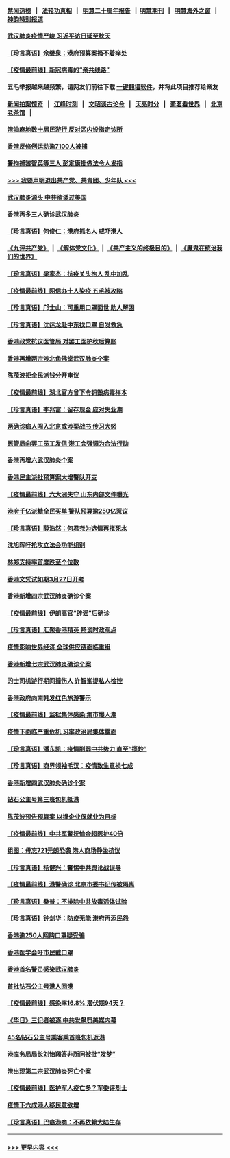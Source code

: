 #### [禁闻热榜](热点新闻.md?=0)  &nbsp;&nbsp;|&nbsp;&nbsp; [法轮功真相](https://github.com/gfw-breaker/truth/blob/master/README.md?=0) &nbsp;&nbsp;|&nbsp;&nbsp; [明慧二十周年报告](https://github.com/gfw-breaker/mh-reports/blob/master/README.md?=0) &nbsp;&nbsp;|&nbsp;&nbsp;[明慧期刊](https://github.com/gfw-breaker/mh-qikan) &nbsp;&nbsp;|&nbsp;&nbsp; [明慧海外之窗](https://github.com/gfw-breaker/mh-news/blob/master/README.md?=0) &nbsp;&nbsp;|&nbsp;&nbsp; [神韵特别报道](https://github.com/gfw-breaker/mh-news/blob/master/shenyun.md?=0)
#### [武汉肺炎疫情严峻 习近平访日延至秋天](../pages/nsc415/n11910570.md?t=03030902) 
#### [【珍言真语】佘继泉：港府预算案搔不着痒处](../pages/nsc415/n11910011.md?t=03030902) 
#### [【疫情最前线】新冠病毒的“亲共线路”](../pages/nsc415/n11907734.md?t=03030902) 
#### 五毛举报越来越频繁，请网友们前往下载 [一键翻墙软件](https://github.com/gfw-breaker/ssr-accounts)，并将此项目推荐给亲友
#### [新闻拍案惊奇](https://github.com/gfw-breaker/banned-news/blob/master/pages/link4.md) &nbsp;&nbsp;|&nbsp;&nbsp; [江峰时刻](https://github.com/gfw-breaker/banned-news/blob/master/pages/link4.md) &nbsp;&nbsp;|&nbsp;&nbsp; [文昭谈古论今](https://github.com/gfw-breaker/banned-news/blob/master/pages/link4.md) &nbsp;&nbsp;|&nbsp;&nbsp; [天亮时分](https://github.com/gfw-breaker/banned-news/blob/master/pages/link4.md) &nbsp;&nbsp;|&nbsp;&nbsp; [萧茗看世界](https://github.com/gfw-breaker/banned-news/blob/master/pages/link4.md) &nbsp;&nbsp;|&nbsp;&nbsp; [北京老茶馆](https://github.com/gfw-breaker/banned-news/blob/master/pages/link4.md) &nbsp;&nbsp;|&nbsp;&nbsp; 
#### [港油麻地数十居民游行 反对区内设指定诊所](../pages/nsc415/n11907900.md?t=03030902) 
#### [香港反修例运动逾7100人被捕](../pages/nsc415/n11907922.md?t=03030902) 
#### [警拘捕黎智英等三人 彭定康批做法令人发指](../pages/nsc415/n11907905.md?t=03030902) 
#### [>>> 我要声明退出共产党、共青团、少年队 <<<](https://github.com/begood0513/goodnews/blob/master/quit/letter.md) 
#### [武汉肺炎源头 中共欲诿过美国](../pages/nsc415/n11907665.md?t=03030902) 
#### [香港再多三人确诊武汉肺炎](../pages/nsc415/n11907846.md?t=03030902) 
#### [【珍言真语】何俊仁：港府抓名人 威吓港人](../pages/nsc415/n11907561.md?t=03030902) 
#### [《九评共产党》](https://github.com/begood0513/9ping.md/blob/master/README.md) &nbsp;|&nbsp; [《解体党文化》](../../../../jtdwh.md/blob/master/README.md)  &nbsp;|&nbsp; [《共产主义的终极目的》](../../../../gczydzjmd.md/blob/master/README.md) &nbsp;|&nbsp; [《魔鬼在统治我们的世界》](../../../../mgztzwmdsj.md/blob/master/README.md) 
#### [【珍言真语】梁家杰：抗疫关头拘人 乱中加乱](../pages/nsc415/n11907444.md?t=03030902) 
#### [【疫情最前线】网信办十人染疫 五毛被攻陷](../pages/nsc415/n11903757.md?t=03030902) 
#### [【珍言真语】邝士山：可重用口罩面世 助人解困](../pages/nsc415/n11903875.md?t=03030902) 
#### [【珍言真语】沈运龙赴中东找口罩 自发救急](../pages/nsc415/n11903291.md?t=03030902) 
#### [香港政党抗议医管局 对罢工医护秋后算账](../pages/nsc415/n11901746.md?t=03030902) 
#### [香港再增两宗涉北角佛堂武汉肺炎个案](../pages/nsc415/n11901737.md?t=03030902) 
#### [陈茂波拒全民派钱分开审议](../pages/nsc415/n11901672.md?t=03030902) 
#### [【疫情最前线】湖北官方曾下令销毁病毒样本](../pages/nsc415/n11901518.md?t=03030902) 
#### [【珍言真语】李兆富：留存现金 应对失业潮](../pages/nsc415/n11901448.md?t=03030902) 
#### [两确诊病人闯入北京或涉栗战书 传习大怒](../pages/nsc415/n11901180.md?t=03030902) 
#### [医管局向罢工员工发信 港工会强调为合法行动](../pages/nsc415/n11898870.md?t=03030902) 
#### [香港再增六武汉肺炎个案](../pages/nsc415/n11898843.md?t=03030902) 
#### [香港民主派批预算案大增警队开支](../pages/nsc415/n11898813.md?t=03030902) 
#### [【疫情最前线】六大洲失守 山东内部文件曝光](../pages/nsc415/n11898455.md?t=03030902) 
#### [港府千亿派糖全民买单 警队预算逾250亿惹议](../pages/nsc415/n11898608.md?t=03030902) 
#### [【珍言真语】薛浩然：何君尧为选情再搅死水](../pages/nsc415/n11898269.md?t=03030902) 
#### [沈旭晖吁抢攻立法会功能组别](../pages/nsc415/n11896084.md?t=03030902) 
#### [林郑支持率首度跌至个位数](../pages/nsc415/n11896058.md?t=03030902) 
#### [香港文凭试如期3月27日开考](../pages/nsc415/n11896055.md?t=03030902) 
#### [香港新增四宗武汉肺炎确诊个案](../pages/nsc415/n11896040.md?t=03030902) 
#### [【疫情最前线】伊朗高官“辟谣”后确诊](../pages/nsc415/n11895902.md?t=03030902) 
#### [【珍言真语】汇聚香港精英 畅谈时政观点](../pages/nsc415/n11895733.md?t=03030902) 
#### [疫情影响世界经济 全球供应链面临重组](../pages/nsc415/n11895634.md?t=03030902) 
#### [香港新增七宗武汉肺炎确诊个案](../pages/nsc415/n11893498.md?t=03030902) 
#### [的士司机游行期间撞伤人 许智峯提私人检控](../pages/nsc415/n11893483.md?t=03030902) 
#### [香港政府向南韩发红色旅游警示](../pages/nsc415/n11893398.md?t=03030902) 
#### [【疫情最前线】监狱集体感染 集市爆人潮](../pages/nsc415/n11893181.md?t=03030902) 
#### [疫情下面临严重危机  习率政治局集体露面](../pages/nsc415/n11893305.md?t=03030902) 
#### [【珍言真语】潘东凯：疫情削弱中共势力 直至“揽炒”](../pages/nsc415/n11892866.md?t=03030902) 
#### [【珍言真语】商界领袖毛汉：疫情致生意损七成](../pages/nsc415/n11890348.md?t=03030902) 
#### [香港新增四武汉肺炎确诊个案](../pages/nsc415/n11890610.md?t=03030902) 
#### [钻石公主号第三班包机抵港](../pages/nsc415/n11890645.md?t=03030902) 
#### [陈茂波预告预算案 以撑企业保就业为目标](../pages/nsc415/n11890574.md?t=03030902) 
#### [【疫情最前线】中共军警抚恤金超医护40倍](../pages/nsc415/n11890458.md?t=03030902) 
#### [组图：毋忘721元朗恐袭 港人商场静坐抗议](../pages/nsc415/n11876882.md?t=03030902) 
#### [【珍言真语】杨健兴：警惕中共舆论战误导](../pages/nsc415/n11888131.md?t=03030902) 
#### [【疫情最前线】港警确诊 北京市委书记传被隔离](../pages/nsc415/n11886872.md?t=03030902) 
#### [【珍言真语】桑普：不排除中共放毒活体试验](../pages/nsc415/n11886832.md?t=03030902) 
#### [【珍言真语】钟剑华：防疫无能 港府再添民怨](../pages/nsc415/n11884504.md?t=03030902) 
#### [香港逾250人网购口罩疑受骗](../pages/nsc415/n11884388.md?t=03030902) 
#### [香港医学会吁市民戴口罩](../pages/nsc415/n11884367.md?t=03030902) 
#### [香港首名警员感染武汉肺炎](../pages/nsc415/n11884357.md?t=03030902) 
#### [首批钻石公主号港人回港](../pages/nsc415/n11884333.md?t=03030902) 
#### [【疫情最前线】感染率16.8% 潜伏期94天？](../pages/nsc415/n11884256.md?t=03030902) 
#### [《华日》三记者被逐 中共发飙罚美媒内幕](../pages/nsc415/n11884184.md?t=03030902) 
#### [45名钻石公主号乘客乘首班包机返港](../pages/nsc415/n11881770.md?t=03030902) 
#### [港库务局局长刘怡翔答非所问被批“发梦”](../pages/nsc415/n11881752.md?t=03030902) 
#### [港出现第二宗武汉肺炎死亡个案](../pages/nsc415/n11881736.md?t=03030902) 
#### [【疫情最前线】医护军人疫亡多？军委评烈士](../pages/nsc415/n11881655.md?t=03030902) 
#### [疫情下六成港人移民意欲增](../pages/nsc415/n11881699.md?t=03030902) 
#### [【珍言真语】巴裔港商：不再依赖大陆生存](../pages/nsc415/n11881126.md?t=03030902) 

----
#### [ >>> 更早内容 <<< ](../indexes/nsc415-earlier.md)
